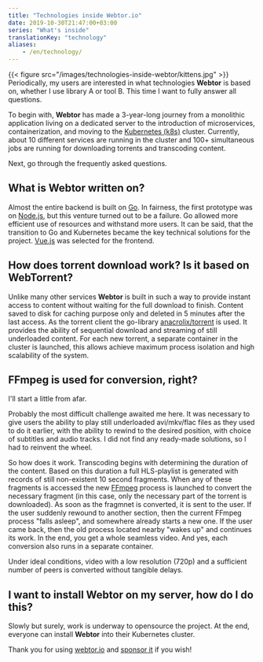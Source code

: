 ```yaml
---
title: "Technologies inside Webtor.io"
date: 2019-10-30T21:47:00+03:00
series: "What's inside"
translationKey: "technology"
aliases:
    - /en/technology/
---
```

{{< figure src="/images/technologies-inside-webtor/kittens.jpg" >}}
Periodically, my users are interested in what technologies **Webtor** is based on,
whether I use library A or tool B. This time I want to fully answer all questions.

To begin with, **Webtor** has made a 3-year-long journey from a monolithic application living on a dedicated server
to the introduction of microservices, containerization, and moving to the [Kubernetes (k8s)](https://kubernetes.io/) cluster.
Currently, about 10 different services are running in the cluster and 100+ simultaneous jobs are running
for downloading torrents and transcoding content.

Next, go through the frequently asked questions.

## What is Webtor written on?
Almost the entire backend is built on [Go](https://golang.org/). In fairness, the first prototype was
on [Node.js](https://nodejs.org), but this venture turned out to be a failure.
Go allowed more efficient use of resources and withstand more users.
It can be said, that the transition to Go and Kubernetes became the key technical solutions for the project.
[Vue.js](https://vuejs.org/) was selected for the frontend.

## How does torrent download work? Is it based on WebTorrent?
Unlike many other services **Webtor** is built in such a way to 
provide instant access to content without waiting for the full download to finish.
Content saved to disk for caching purpose only and deleted in 5 minutes after the last access.
As the torrent client the go-library [anacrolix/torrent](https://github.com/anacrolix/torrent) is used.
It provides the ability of sequential download and streaming of still underloaded content.
For each new torrent, a separate container in the cluster is launched, this allows
achieve maximum process isolation and high scalability of the system.

## FFmpeg is used for conversion, right?
I'll start a little from afar.

Probably the most difficult challenge awaited me here. It was necessary to give users
the ability to play still underloaded avi/mkv/flac files as they used to
do it earlier, with the ability to rewind to the desired position, with choice of subtitles and audio tracks.
I did not find any ready-made solutions, so I had to reinvent the wheel.

So how does it work. Transcoding begins with determining the duration of the content. Based on this duration
a full HLS-playlist is generated with records of still non-existent 10 second fragments. When any of these fragments
is accessed the new [FFmpeg](https://www.ffmpeg.org/) process is launched to
convert the necessary fragment (in this case, only the necessary part of the torrent is downloaded).
As soon as the fragmnet is converted, it is sent to the user. If the user suddenly rewound to another section,
then the current FFmpeg process "falls asleep", and somewhere already starts a new one. If the user came back, then the old
process located nearby "wakes up" and continues its work. In the end, you get a whole seamless video.
And yes, each conversion also runs in a separate container.

Under ideal conditions, video with a low resolution (720p) and a sufficient number of peers is converted
without tangible delays.

## I want to install Webtor on my server, how do I do this?
Slowly but surely, work is underway to opensource the project. At the end, everyone can
install **Webtor** into their Kubernetes cluster.

Thank you for using [webtor.io](https://webtor.io/en/) and [sponsor it](https://www.patreon.com/bePatron?u=24145874) if you wish!